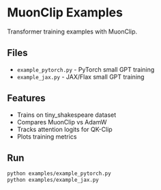 # MuonClip Examples

Transformer training examples with MuonClip.

## Files

- `example_pytorch.py` - PyTorch small GPT training
- `example_jax.py` - JAX/Flax small GPT training

## Features

- Trains on tiny_shakespeare dataset
- Compares MuonClip vs AdamW
- Tracks attention logits for QK-Clip
- Plots training metrics

## Run

```bash
python examples/example_pytorch.py
python examples/example_jax.py
```